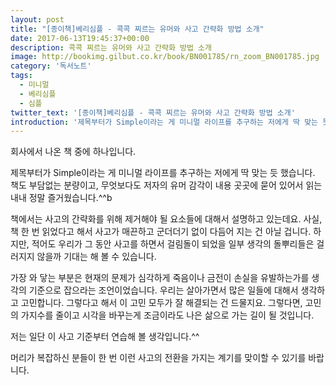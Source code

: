 ```yaml
---
layout: post
title: "[종이책]베리심플 - 콕콕 찌르는 유머와 사고 간략화 방법 소개"
date: 2017-06-13T19:45:37+00:00
description: 콕콕 찌르는 유머와 사고 간략화 방법 소개
image: http://bookimg.gilbut.co.kr/book/BN001785/rn_zoom_BN001785.jpg
category: '독서노트'  
tags: 
  - 미니멀
  - 베리심플
  - 심플
twitter_text: '[종이책]베리심플 - 콕콕 찌르는 유머와 사고 간략화 방법 소개'
introduction: '제목부터가 Simple이라는 게 미니멀 라이프를 추구하는 저에게 딱 맞는 듯 했습니다.'
---
```


회사에서 나온 책 중에 하나입니다.
  
제목부터가 Simple이라는 게 미니멀 라이프를 추구하는 저에게 딱 맞는 듯 했습니다. 책도 부담없는 분량이고, 무엇보다도 저자의 유머 감각이 내용 곳곳에 묻어 있어서 읽는 내내 정말 즐거웠습니다.^^b

책에서는 사고의 간략화를 위해 제거해야 될 요소들에 대해서 설명하고 있는데요. 사실, 책 한 번 읽었다고 해서 사고가 매끈하고 군더더기 없이 다듬어 지는 건 아닐 겁니다. 하지만, 적어도 우리가 그 동안 사고를 하면서 걸림돌이 되었을 일부 생각의 돌뿌리들은 걸러지지 않을까 기대는 해 볼 수 있습니다.

가장 와 닿는 부분은 현재의 문제가 심각하게 죽음이나 금전이 손실을 유발하는가를 생각의 기준으로 잡으라는 조언이었습니다. 우리는 살아가면서 많은 일들에 대해서 생각하고 고민합니다. 그렇다고 해서 이 고민 모두가 잘 해결되는 건 드물지요. 그렇다면, 고민의 가지수를 줄이고 시각을 바꾸는게 조금이라도 나은 삶으로 가는 길이 될 것입니다.

저는 일단 이 사고 기준부터 연습해 볼 생각입니다.^^

머리가 복잡하신 분들이 한 번 이런 사고의 전환을 가지는 계기를 맞이할 수 있기를 바랍니다.